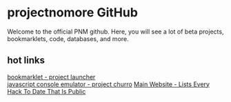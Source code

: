 # projectnomore GitHub
Welcome to the official PNM github. Here, you will see a lot of beta projects, bookmarklets, code, databases, and more.

## hot links
[bookmarklet - project launcher](https://github.com/projectnomore/bookmarklet)<br>
[javascript console emulator - project churro](https://github.com/projectnomore/js-console)
[Main Website - Lists Every Hack To Date That Is Public](https://pnmv2.pages.dev/)
